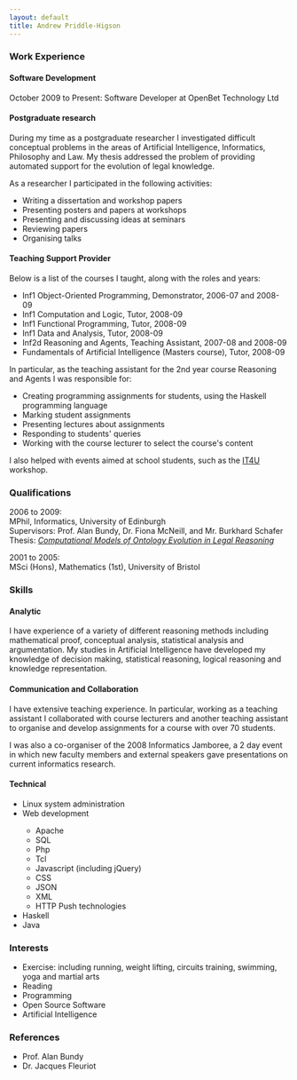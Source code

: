```yaml
---
layout: default
title: Andrew Priddle-Higson
---
```



<div class="cv">

<h3> Work Experience </h3>

<h4>Software Development</h4>

   October 2009 to Present: Software Developer at OpenBet Technology Ltd

<h4>Postgraduate research</h4>

<p>
During my time as a postgraduate researcher I investigated difficult conceptual problems in
the areas of Artificial Intelligence, Informatics, Philosophy and Law. My thesis addressed the
problem of providing automated support for the evolution of legal knowledge.
</p>
<p>
As a researcher I participated in the following activities:
</p>
<ul>
<li>Writing a dissertation and workshop papers</li>
<li>Presenting posters and papers at workshops</li>
<li>Presenting and discussing ideas at seminars</li>
<li>Reviewing papers</li>
<li>Organising talks</li>
</ul>

<h4>Teaching Support Provider</h4>

<p>
Below is a list of the courses I taught, along with the roles and years:
</p>
<ul>
  <li>Inf1 Object-Oriented Programming, Demonstrator, 2006-07 and 2008-09</li>
  <li>Inf1 Computation and Logic, Tutor, 2008-09</li>
  <li>Inf1 Functional Programming, Tutor, 2008-09</li>
  <li>Inf1 Data and Analysis, Tutor, 2008-09</li>
  <li>Inf2d Reasoning and Agents, Teaching Assistant, 2007-08 and 2008-09</li>
  <li>Fundamentals of Artificial Intelligence (Masters course), Tutor, 2008-09</li>
</ul>
</p>
<p>
In particular, as the teaching assistant for the 2nd year course Reasoning and Agents I was
responsible for:
</p>
<ul>
   <li> Creating programming assignments for students, using the Haskell programming language </li>
   <li> Marking student assignments </li>
   <li> Presenting lectures about assignments </li>
   <li> Responding to students' queries </li>
   <li> Working with the course lecturer to select the course's content </li>
</ul>
<p>
I also helped with events aimed at school students, such as the 
<a href="http://www.macs.hw.ac.uk/recruitment/IT4U.html">IT4U</a> workshop. 
</p>

<h3> Qualifications </h3>

<p>
2006 to 2009: 
<br>MPhil, Informatics, University of Edinburgh
<br>Supervisors: Prof. Alan Bundy, Dr. Fiona McNeill, and Mr. Burkhard Schafer
<br>Thesis: <a href="/docs/Priddle-Higson-MPhil.pdf"><i>Computational Models of Ontology Evolution in Legal Reasoning</i></a>
</p>

<p>
2001 to 2005: 
<br>MSci (Hons), Mathematics (1st), University of Bristol
</p>

<h3>Skills</h3>

<h4>Analytic</h4>
<p>
I have experience of a variety of different reasoning methods including mathematical proof,
conceptual analysis, statistical analysis and argumentation. My studies in Artificial Intelligence
have developed my knowledge of decision making, statistical reasoning, logical reasoning and
knowledge representation.
</p>
<h4>Communication and Collaboration</h4>
<p>
I have extensive teaching experience. In particular,
working as a teaching assistant I collaborated with course lecturers and another teaching assistant to
organise and develop assignments for a course with over 70 students.
</p>
<p>
I was also a co-organiser of the 2008 Informatics Jamboree, a 2 day event in which new faculty
members and external speakers gave presentations on current informatics research.
</p>

<h4>Technical</h4>

<ul>
<li>Linux system administration</li>
<li>Web development</li>
	<ul>
		<li>Apache</li>
		<li>SQL</li>
		<li>Php</li>
		<li>Tcl</li>
		<li>Javascript (including jQuery)</li>
		<li>CSS</li>
		<li>JSON</li>
		<li>XML</li>
		<li>HTTP Push technologies</li>
	</ul>
<li>Haskell</li>
<li>Java</li>
</ul>

<h3> Interests </h3>

<ul>
<li>Exercise: including running, weight lifting, circuits training, swimming, yoga and martial arts</li>
<li>Reading </li>
<li>Programming </li>
<li>Open Source Software </li>
<li>Artificial Intelligence </li> 
</ul>  

<h3> References </h3>

<ul>
<li>Prof. Alan Bundy</li> 
<li>Dr. Jacques Fleuriot</li>
</ul>


</div>
